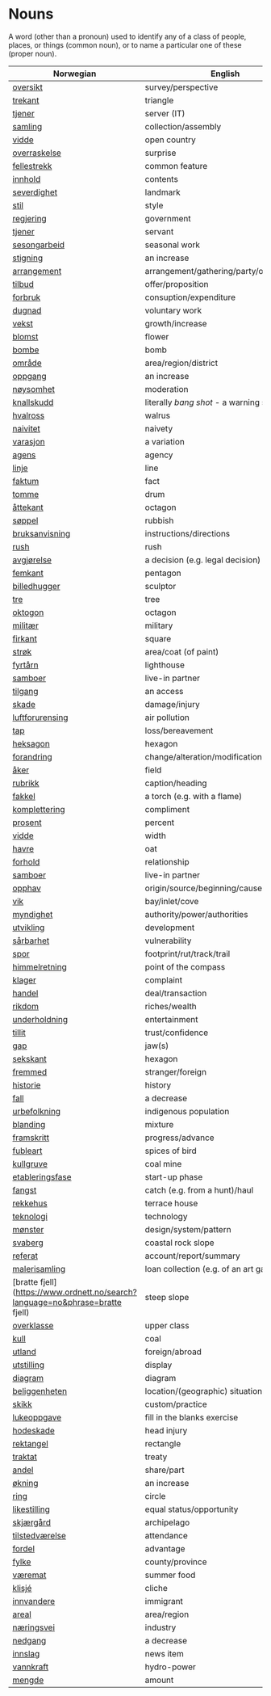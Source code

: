 # Nouns

A word (other than a pronoun) used to identify any of a class of people, places, or things (common noun), or to name a particular one of these (proper noun).

| Norwegian | English | Gender |
| --- | --- | --- |
| [oversikt](https://www.ordnett.no/search?language=no&phrase=oversikt) | survey/perspective | m |
| [trekant](https://www.ordnett.no/search?language=no&phrase=trekant) | triangle | m |
| [tjener](https://www.ordnett.no/search?language=no&phrase=tjener) | server (IT) | m |
| [samling](https://www.ordnett.no/search?language=no&phrase=samling) | collection/assembly | m |
| [vidde](https://www.ordnett.no/search?language=no&phrase=vidde) | open country | m |
| [overraskelse](https://www.ordnett.no/search?language=no&phrase=overraskelse) | surprise | m |
| [fellestrekk](https://www.ordnett.no/search?language=no&phrase=fellestrekk) | common feature | i |
| [innhold](https://www.ordnett.no/search?language=no&phrase=innhold) | contents | i |
| [severdighet](https://www.ordnett.no/search?language=no&phrase=severdighet) | landmark | m |
| [stil](https://www.ordnett.no/search?language=no&phrase=stil) | style | m |
| [regjering](https://www.ordnett.no/search?language=no&phrase=regjering) | government | m |
| [tjener](https://www.ordnett.no/search?language=no&phrase=tjener) | servant | m |
| [sesongarbeid](https://www.ordnett.no/search?language=no&phrase=sesongarbeid) | seasonal work | i |
| [stigning](https://www.ordnett.no/search?language=no&phrase=stigning) | an increase | m |
| [arrangement](https://www.ordnett.no/search?language=no&phrase=arrangement) | arrangement/gathering/party/organisation | i |
| [tilbud](https://www.ordnett.no/search?language=no&phrase=tilbud) | offer/proposition | i |
| [forbruk](https://www.ordnett.no/search?language=no&phrase=forbruk) | consuption/expenditure | i |
| [dugnad](https://www.ordnett.no/search?language=no&phrase=dugnad) | voluntary work | m |
| [vekst](https://www.ordnett.no/search?language=no&phrase=vekst) | growth/increase | m |
| [blomst](https://www.ordnett.no/search?language=no&phrase=blomst) | flower | m |
| [bombe](https://www.ordnett.no/search?language=no&phrase=bombe) | bomb | m |
| [område](https://www.ordnett.no/search?language=no&phrase=område) | area/region/district | i |
| [oppgang](https://www.ordnett.no/search?language=no&phrase=oppgang) | an increase | m |
| [nøysomhet](https://www.ordnett.no/search?language=no&phrase=nøysomhet) | moderation | m |
| [knallskudd](https://www.ordnett.no/search?language=no&phrase=knallskudd) | literally _bang shot_ - a warning shot gun | i |
| [hvalross](https://www.ordnett.no/search?language=no&phrase=hvalross) | walrus | m |
| [naivitet](https://www.ordnett.no/search?language=no&phrase=naivitet) | naivety | m |
| [varasjon](https://www.ordnett.no/search?language=no&phrase=varasjon) | a variation | m |
| [agens](https://www.ordnett.no/search?language=no&phrase=agens) | agency | m |
| [linje](https://www.ordnett.no/search?language=no&phrase=linje) | line | m |
| [faktum](https://www.ordnett.no/search?language=no&phrase=faktum) | fact | i |
| [tomme](https://www.ordnett.no/search?language=no&phrase=tomme) | drum | m |
| [åttekant](https://www.ordnett.no/search?language=no&phrase=åttekant) | octagon | m |
| [søppel](https://www.ordnett.no/search?language=no&phrase=søppel) | rubbish | i |
| [bruksanvisning](https://www.ordnett.no/search?language=no&phrase=bruksanvisning) | instructions/directions | m |
| [rush](https://www.ordnett.no/search?language=no&phrase=rush) | rush | i |
| [avgjørelse](https://www.ordnett.no/search?language=no&phrase=avgjørelse) | a decision (e.g. legal decision) | m |
| [femkant](https://www.ordnett.no/search?language=no&phrase=femkant) | pentagon | m |
| [billedhugger](https://www.ordnett.no/search?language=no&phrase=billedhugger) | sculptor | m |
| [tre](https://www.ordnett.no/search?language=no&phrase=tre) | tree | i |
| [oktogon](https://www.ordnett.no/search?language=no&phrase=oktogon) | octagon | m |
| [militær](https://www.ordnett.no/search?language=no&phrase=militær) | military | m |
| [firkant](https://www.ordnett.no/search?language=no&phrase=firkant) | square | m |
| [strøk](https://www.ordnett.no/search?language=no&phrase=strøk) | area/coat (of paint) | i |
| [fyrtårn](https://www.ordnett.no/search?language=no&phrase=fyrtårn) | lighthouse | i |
| [samboer](https://www.ordnett.no/search?language=no&phrase=samboer) | live-in partner | m |
| [tilgang](https://www.ordnett.no/search?language=no&phrase=tilgang) | an access | i |
| [skade](https://www.ordnett.no/search?language=no&phrase=skade) | damage/injury | m |
| [luftforurensing](https://www.ordnett.no/search?language=no&phrase=luftforurensing) | air pollution | m |
| [tap](https://www.ordnett.no/search?language=no&phrase=tap) | loss/bereavement | i |
| [heksagon](https://www.ordnett.no/search?language=no&phrase=heksagon) | hexagon | m |
| [forandring](https://www.ordnett.no/search?language=no&phrase=forandring) | change/alteration/modification | m |
| [åker](https://www.ordnett.no/search?language=no&phrase=åker) | field | m |
| [rubrikk](https://www.ordnett.no/search?language=no&phrase=rubrikk) | caption/heading | m |
| [fakkel](https://www.ordnett.no/search?language=no&phrase=fakkel) | a torch (e.g. with a flame) | m |
| [komplettering](https://www.ordnett.no/search?language=no&phrase=komplettering) | compliment | m |
| [prosent](https://www.ordnett.no/search?language=no&phrase=prosent) | percent | m |
| [vidde](https://www.ordnett.no/search?language=no&phrase=vidde) | width | m/f |
| [havre](https://www.ordnett.no/search?language=no&phrase=havre) | oat | m |
| [forhold](https://www.ordnett.no/search?language=no&phrase=forhold) | relationship | i |
| [samboer](https://www.ordnett.no/search?language=no&phrase=samboer) | live-in partner | m |
| [opphav](https://www.ordnett.no/search?language=no&phrase=opphav) | origin/source/beginning/cause | i |
| [vik](https://www.ordnett.no/search?language=no&phrase=vik) | bay/inlet/cove | m |
| [myndighet](https://www.ordnett.no/search?language=no&phrase=myndighet) | authority/power/authorities | m |
| [utvikling](https://www.ordnett.no/search?language=no&phrase=utvikling) | development | m |
| [sårbarhet](https://www.ordnett.no/search?language=no&phrase=sårbarhet) | vulnerability | m |
| [spor](https://www.ordnett.no/search?language=no&phrase=spor) | footprint/rut/track/trail | i |
| [himmelretning](https://www.ordnett.no/search?language=no&phrase=himmelretning) | point of the compass | m |
| [klager](https://www.ordnett.no/search?language=no&phrase=klager) | complaint | m |
| [handel](https://www.ordnett.no/search?language=no&phrase=handel) | deal/transaction | m |
| [rikdom](https://www.ordnett.no/search?language=no&phrase=rikdom) | riches/wealth | m |
| [underholdning](https://www.ordnett.no/search?language=no&phrase=underholdning) | entertainment | m |
| [tillit](https://www.ordnett.no/search?language=no&phrase=tillit) | trust/confidence | m |
| [gap](https://www.ordnett.no/search?language=no&phrase=gap) | jaw(s) | m |
| [sekskant](https://www.ordnett.no/search?language=no&phrase=sekskant) | hexagon | m |
| [fremmed](https://www.ordnett.no/search?language=no&phrase=fremmed) | stranger/foreign | m |
| [historie](https://www.ordnett.no/search?language=no&phrase=historie) | history | m/f |
| [fall](https://www.ordnett.no/search?language=no&phrase=fall) | a decrease | i |
| [urbefolkning](https://www.ordnett.no/search?language=no&phrase=urbefolkning) | indigenous population | m |
| [blanding](https://www.ordnett.no/search?language=no&phrase=blanding) | mixture | m |
| [framskritt](https://www.ordnett.no/search?language=no&phrase=framskritt) | progress/advance | i |
| [fubleart](https://www.ordnett.no/search?language=no&phrase=fubleart) | spices of bird | m/f |
| [kullgruve](https://www.ordnett.no/search?language=no&phrase=kullgruve) | coal mine | m |
| [etableringsfase](https://www.ordnett.no/search?language=no&phrase=etableringsfase) | start-up phase | m |
| [fangst](https://www.ordnett.no/search?language=no&phrase=fangst) | catch (e.g. from a hunt)/haul | m |
| [rekkehus](https://www.ordnett.no/search?language=no&phrase=rekkehus) | terrace house | i |
| [teknologi](https://www.ordnett.no/search?language=no&phrase=teknologi) | technology | m |
| [mønster](https://www.ordnett.no/search?language=no&phrase=mønster) | design/system/pattern | i |
| [svaberg](https://www.ordnett.no/search?language=no&phrase=svaberg) | coastal rock slope | i |
| [referat](https://www.ordnett.no/search?language=no&phrase=referat) | account/report/summary | i |
| [malerisamling](https://www.ordnett.no/search?language=no&phrase=malerisamling) | loan collection (e.g. of an art gallery) | m |
| [bratte fjell](https://www.ordnett.no/search?language=no&phrase=bratte fjell) | steep slope | m |
| [overklasse](https://www.ordnett.no/search?language=no&phrase=overklasse) | upper class | m |
| [kull](https://www.ordnett.no/search?language=no&phrase=kull) | coal | i |
| [utland](https://www.ordnett.no/search?language=no&phrase=utland) | foreign/abroad | m |
| [utstilling](https://www.ordnett.no/search?language=no&phrase=utstilling) | display | m |
| [diagram](https://www.ordnett.no/search?language=no&phrase=diagram) | diagram | i |
| [beliggenheten](https://www.ordnett.no/search?language=no&phrase=beliggenheten) | location/(geographic) situation | m/f |
| [skikk](https://www.ordnett.no/search?language=no&phrase=skikk) | custom/practice | m |
| [lukeoppgave](https://www.ordnett.no/search?language=no&phrase=lukeoppgave) | fill in the blanks exercise | m |
| [hodeskade](https://www.ordnett.no/search?language=no&phrase=hodeskade) | head injury | m |
| [rektangel](https://www.ordnett.no/search?language=no&phrase=rektangel) | rectangle | i |
| [traktat](https://www.ordnett.no/search?language=no&phrase=traktat) | treaty | m |
| [andel](https://www.ordnett.no/search?language=no&phrase=andel) | share/part | m |
| [økning](https://www.ordnett.no/search?language=no&phrase=økning) | an increase | m |
| [ring](https://www.ordnett.no/search?language=no&phrase=ring) | circle | m |
| [likestilling](https://www.ordnett.no/search?language=no&phrase=likestilling) | equal status/opportunity | m |
| [skjærgård](https://www.ordnett.no/search?language=no&phrase=skjærgård) | archipelago | m |
| [tilstedværelse](https://www.ordnett.no/search?language=no&phrase=tilstedværelse) | attendance | i |
| [fordel](https://www.ordnett.no/search?language=no&phrase=fordel) | advantage | m |
| [fylke](https://www.ordnett.no/search?language=no&phrase=fylke) | county/province | i |
| [væremat](https://www.ordnett.no/search?language=no&phrase=væremat) | summer food | m |
| [klisjé](https://www.ordnett.no/search?language=no&phrase=klisjé) | cliche | m |
| [innvandere](https://www.ordnett.no/search?language=no&phrase=innvandere) | immigrant | m |
| [areal](https://www.ordnett.no/search?language=no&phrase=areal) | area/region | i |
| [næringsvei](https://www.ordnett.no/search?language=no&phrase=næringsvei) | industry | m |
| [nedgang](https://www.ordnett.no/search?language=no&phrase=nedgang) | a decrease | m |
| [innslag](https://www.ordnett.no/search?language=no&phrase=innslag) | news item | i |
| [vannkraft](https://www.ordnett.no/search?language=no&phrase=vannkraft) | hydro-power | m |
| [mengde](https://www.ordnett.no/search?language=no&phrase=mengde) | amount | m |

